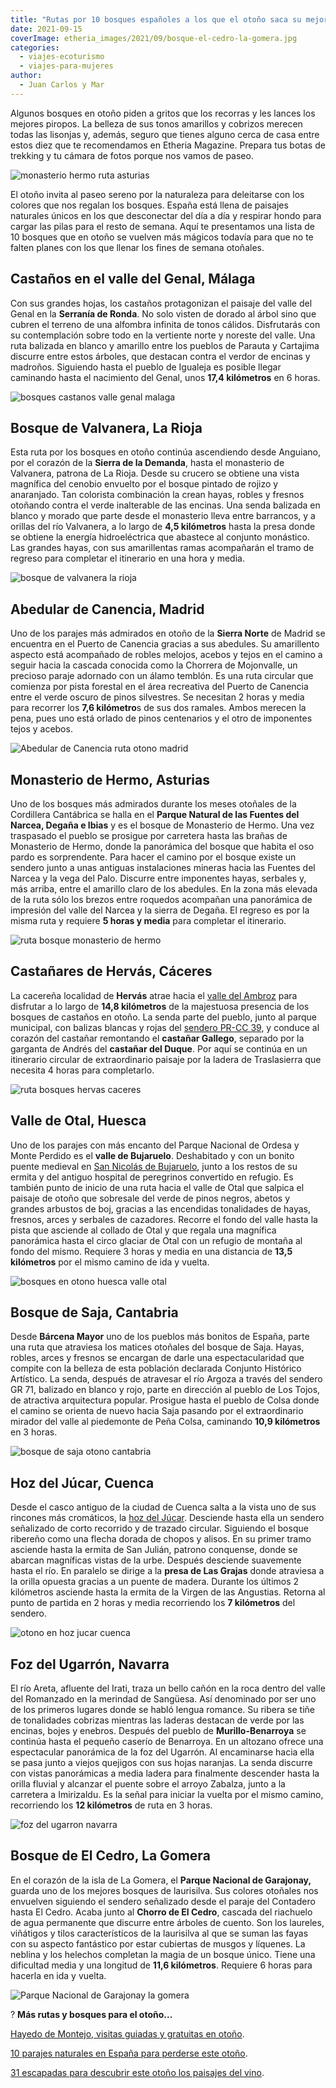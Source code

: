 ```yaml
---
title: "Rutas por 10 bosques españoles a los que el otoño saca su mejor cara"
date: 2021-09-15
coverImage: etheria_images/2021/09/bosque-el-cedro-la-gomera.jpg
categories: 
  - viajes-ecoturismo
  - viajes-para-mujeres
author: 
  - Juan Carlos y Mar
---
```


Algunos bosques en otoño piden a gritos que los recorras y les lances los mejores 
piropos. La belleza de sus tonos amarillos y cobrizos merecen todas las lisonjas y, 
además, seguro que tienes alguno cerca de casa entre estos diez que te recomendamos en 
Etheria Magazine. Prepara tus botas de trekking y tu cámara de fotos porque nos vamos de 
paseo. 

![monasterio hermo ruta asturias](etheria_images/2021/09/bosque-monasterio-hermo-asturias-682x1024.jpg "Las rutas en otoño, como la del Monasterio de Hermo, son pura fantasía.")

El otoño invita al paseo sereno por la naturaleza para deleitarse con los colores que 
nos regalan los bosques. España está llena de paisajes naturales únicos en los que 
desconectar del día a día y respirar hondo para cargar las pilas para el resto de 
semana. Aquí te presentamos una lista de 10 bosques que en otoño se vuelven más mágicos 
todavía para que no te falten planes con los que llenar los fines de semana otoñales. 

## Castaños en el valle del Genal, Málaga

Con sus grandes hojas, los castaños protagonizan el paisaje del valle del Genal en la 
**Serranía de Ronda**. No solo visten de dorado al árbol sino que cubren el terreno de 
una alfombra infinita de tonos cálidos. Disfrutarás con su contemplación sobre todo en 
la vertiente norte y noreste del valle. Una ruta balizada en blanco y amarillo entre los 
pueblos de Parauta y Cartajima discurre entre estos árboles, que destacan contra el 
verdor de encinas y madroños. Siguiendo hasta el pueblo de Igualeja es posible llegar 
caminando hasta el nacimiento del Genal, unos **17,4 kilómetros** en 6 horas. 

![bosques castanos valle genal malaga](etheria_images/2021/09/castanares-valle-genal-malaga.jpg "Bosques de castaños valle del Genal, Málaga")

## Bosque de Valvanera, La Rioja

Esta ruta por los bosques en otoño continúa ascendiendo desde Anguiano, por el corazón 
de la **Sierra de la Demanda**, hasta el monasterio de Valvanera, patrona de La Rioja. 
Desde su crucero se obtiene una vista magnífica del cenobio envuelto por el bosque 
pintado de rojizo y anaranjado. Tan colorista combinación la crean hayas, robles y 
fresnos otoñando contra el verde inalterable de las encinas. Una senda balizada en 
blanco y morado que parte desde el monasterio lleva entre barrancos, y a orillas del río 
Valvanera, a lo largo de **4,5 kilómetros** hasta la presa donde se obtiene la energía 
hidroeléctrica que abastece al conjunto monástico. Las grandes hayas, con sus 
amarillentas ramas acompañarán el tramo de regreso para completar el itinerario en una 
hora y media. 

![bosque de valvanera la rioja](etheria_images/2021/09/bosque-valvanera-la-rioja.jpg "Contrastes en el bosque de Valvanera, en La Rioja.")

## Abedular de Canencia, Madrid

Uno de los parajes más admirados en otoño de la **Sierra Norte** de Madrid se encuentra 
en el Puerto de Canencia gracias a sus abedules. Su amarillento aspecto está acompañado 
de robles melojos, acebos y tejos en el camino a seguir hacia la cascada conocida como 
la Chorrera de Mojonvalle, un precioso paraje adornado con un álamo temblón. Es una ruta 
circular que comienza por pista forestal en el área recreativa del Puerto de Canencia 
entre el verde oscuro de pinos silvestres. Se necesitan 2 horas y media para recorrer 
los **7,6 kilómetro**s de sus dos ramales. Ambos merecen la pena, pues uno está orlado 
de pinos centenarios y el otro de imponentes tejos y acebos. 

![Abedular de Canencia ruta otono madrid](etheria_images/2021/09/abedular-de-canencia-madrid.jpg "Abedular de Canencia, en la Sierra Norte de Madrid.")

## Monasterio de Hermo, Asturias

Uno de los bosques más admirados durante los meses otoñales de la Cordillera Cantábrica 
se halla en el **Parque Natural de las Fuentes del Narcea, Degaña e Ibias** y es el 
bosque de Monasterio de Hermo. Una vez traspasado el pueblo se prosigue por carretera 
hasta las brañas de Monasterio de Hermo, donde la panorámica del bosque que habita el 
oso pardo es sorprendente. Para hacer el camino por el bosque existe un sendero junto a 
unas antiguas instalaciones mineras hacia las Fuentes del Narcea y la vega del Palo. 
Discurre entre imponentes hayas, serbales y, más arriba, entre el amarillo claro de los 
abedules. En la zona más elevada de la ruta sólo los brezos entre roquedos acompañan una 
panorámica de impresión del valle del Narcea y la sierra de Degaña. El regreso es por la 
misma ruta y requiere **5 horas y media** para completar el itinerario. 

![ruta bosque monasterio de hermo](etheria_images/2021/09/monasterio-hermo-asturias-683x1024.jpg "Bosque de Monasterio de Hermo, en Asturias.")

## Castañares de Hervás, Cáceres

La cacereña localidad de **Hervás** atrae hacia el [valle del 
Ambroz](https://etheriamagazine.com/2018/11/16/el-valle-del-ambroz-donde-irse-de-pueblos-es-mejor-que-irse-de-canas/) 
para disfrutar a lo largo de **14,8 kilómetros** de la majestuosa presencia de los 
bosques de castaños en otoño. La senda parte del pueblo, junto al parque municipal, con 
balizas blancas y rojas del [sendero PR-CC 
39](https://visitambroz.es/guia_del_ambroz/ruta-senderista-el-castanar/), y conduce al 
corazón del castañar remontando el **castañar Gallego**, separado por la garganta de 
Andrés del **castañar del Duque**. Por aquí se continúa en un itinerario circular de 
extraordinario paisaje por la ladera de Traslasierra que necesita 4 horas para 
completarlo. 

![ruta bosques hervas caceres](etheria_images/2021/09/castanares-hervas-caceres.jpg "Castañares de Hervás, en Cáceres.")

## Valle de Otal, Huesca

Uno de los parajes con más encanto del Parque Nacional de Ordesa y Monte Perdido es el 
**valle de Bujaruelo**. Deshabitado y con un bonito puente medieval en [San Nicolás de 
Bujaruelo](https://www.turismo-ordesa.com/que-ver/detalle/9/san-nicolas-de-bujaruelo#ancla), 
junto a los restos de su ermita y del antiguo hospital de peregrinos convertido en 
refugio. Es también punto de inicio de una ruta hacia el valle de Otal que salpica el 
paisaje de otoño que sobresale del verde de pinos negros, abetos y grandes arbustos de 
boj, gracias a las encendidas tonalidades de hayas, fresnos, arces y serbales de 
cazadores. Recorre el fondo del valle hasta la pista que asciende al collado de Otal y 
que regala una magnífica panorámica hasta el circo glaciar de Otal con un refugio de 
montaña al fondo del mismo. Requiere 3 horas y media en una distancia de **13,5 
kilómetros** por el mismo camino de ida y vuelta. 

![bosques en otono huesca valle otal](etheria_images/2021/09/valle-ara-otal-huesca.jpg "Bosques en el valle de Otal, Huesca.")

## Bosque de Saja, Cantabria

Desde **Bárcena Mayor** uno de los pueblos más bonitos de España, parte una ruta que 
atraviesa los matices otoñales del bosque de Saja. Hayas, robles, arces y fresnos se 
encargan de darle una espectacularidad que compite con la belleza de esta población 
declarada Conjunto Histórico Artístico. La senda, después de atravesar el río Argoza a 
través del sendero GR 71, balizado en blanco y rojo, parte en dirección al pueblo de Los 
Tojos, de atractiva arquitectura popular. Prosigue hasta el pueblo de Colsa donde el 
camino se orienta de nuevo hacia Saja pasando por el extraordinario mirador del valle al 
piedemonte de Peña Colsa, caminando **10,9 kilómetros** en 3 horas. 

![bosque de saja otono cantabria](etheria_images/2021/09/bosque-de-saja-cantabria-682x1024.jpg "Bosque de Saja, en Cantabria.")

## Hoz del Júcar, Cuenca

Desde el casco antiguo de la ciudad de Cuenca salta a la vista uno de sus rincones más 
cromáticos, la [hoz del 
Júcar](https://www.descubrecuenca.com/es/enclaves-y-poblaciones/la-capital/cuenca-hoz-del-rio-jucar-115). 
Desciende hasta ella un sendero señalizado de corto recorrido y de trazado circular. 
Siguiendo el bosque ribereño como una flecha dorada de chopos y alisos. En su primer 
tramo asciende hasta la ermita de San Julián, patrono conquense, donde se abarcan 
magníficas vistas de la urbe. Después desciende suavemente hasta el río. En paralelo se 
dirige a la **presa de Las Grajas** donde atraviesa a la orilla opuesta gracias a un 
puente de madera. Durante los últimos 2 kilómetros asciende hasta la ermita de la Virgen 
de las Angustias. Retorna al punto de partida en 2 horas y media recorriendo los **7 
kilómetros** del sendero. 

![otono en hoz jucar cuenca](etheria_images/2021/09/bosque-otono-hoz-jucar.jpg "Reflejos en la hoz del Júcar, Cuenca.")

## Foz del Ugarrón, Navarra

El río Areta, afluente del Irati, traza un bello cañón en la roca dentro del valle del 
Romanzado en la merindad de Sangüesa. Así denominado por ser uno de los primeros lugares 
donde se habló lengua romance. Su ribera se tiñe de tonalidades cobrizas mientras las 
laderas destacan de verde por las encinas, bojes y enebros. Después del pueblo de 
**Murillo-Benarroya** se continúa hasta el pequeño caserío de Benarroya. En un altozano 
ofrece una espectacular panorámica de la foz del Ugarrón. Al encaminarse hacia ella se 
pasa junto a viejos quejigos con sus hojas naranjas. La senda discurre con vistas 
panorámicas a media ladera para finalmente descender hasta la orilla fluvial y alcanzar 
el puente sobre el arroyo Zabalza, junto a la carretera a Imirizaldu. Es la señal para 
iniciar la vuelta por el mismo camino, recorriendo los **12 kilómetros** de ruta en 3 
horas. 

![foz del ugarron navarra](etheria_images/2021/09/navarra-rio-areta-foz-ugarron-sierra-leyre.jpg "El otoño también saca su mejor cara al Foz del Ugarrón, Navarra.")

## Bosque de El Cedro, La Gomera

En el corazón de la isla de La Gomera, el **Parque Nacional de Garajonay,** guarda uno 
de los mejores bosques de laurisilva. Sus colores otoñales nos envuelven siguiendo el 
sendero señalizado desde el paraje del Contadero hasta El Cedro. Acaba junto al **Chorro 
de El Cedro**, cascada del riachuelo de agua permanente que discurre entre árboles de 
cuento. Son los laureles, viñátigos y tilos característicos de la laurisilva al que se 
suman las fayas con su aspecto fantástico por estar cubiertas de musgos y líquenes. La 
neblina y los helechos completan la magia de un bosque único. Tiene una dificultad media 
y una longitud de **11,6 kilómetros**. Requiere 6 horas para hacerla en ida y vuelta. 

![Parque Nacional de Garajonay la gomera](etheria_images/2021/09/parque-garajonay-laurisilva.jpg "Parque Nacional de Garajonay, en La Gomera.")

? **Más rutas y bosques para el otoño...** 

[Hayedo de Montejo, visitas guiadas y gratuitas en 
otoño](https://etheriamagazine.com/2021/01/15/hayedo-de-montejo-madrid-como-reservar-y-llegar/). 

[10 parajes naturales en España para perderse este 
otoño](https://etheriamagazine.com/2020/09/22/10-parajes-naturales-en-espana-para-viajar-otono/). 

[31 escapadas para descubrir este otoño los paisajes del 
vino](https://etheriamagazine.com/2020/09/07/31-escapadas-po-los-paisajes-del-vino/).
